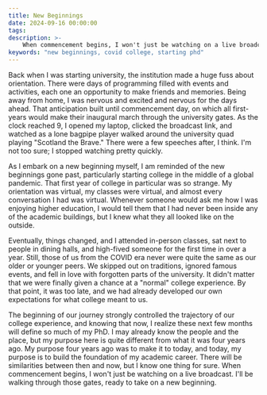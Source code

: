 ```yaml
---
title: New Beginnings
date: 2024-09-16 00:00:00
tags:
description: >-
    When commencement begins, I won't just be watching on a live broadcast. I'll be walking through those gates, ready to take on a new beginning.
keywords: "new beginnings, covid college, starting phd"
---
```


Back when I was starting university, the institution made a huge fuss about orientation. There were days of programming filled with events and activities, each one an opportunity to make friends and memories. Being away from home, I was nervous and excited and nervous for the days ahead. That anticipation built until commencement day, on which all first-years would make their inaugural march through the university gates. As the clock reached 9, I opened my laptop, clicked the broadcast link, and watched as a lone bagpipe player walked around the university quad playing "Scotland the Brave." There were a few speeches after, I think. I'm not too sure; I stopped watching pretty quickly. 

As I embark on a new beginning myself, I am reminded of the new beginnings gone past, particularly starting college in the middle of a global pandemic. That first year of college in particular was so strange. My orientation was virtual, my classes were virtual, and almost every conversation I had was virtual. Whenever someone would ask me how I was enjoying higher education, I would tell them that I had never been inside any of the academic buildings, but I knew what they all looked like on the outside.

Eventually, things changed, and I attended in-person classes, sat next to people in dining halls, and high-fived someone for the first time in over a year. Still, those of us from the COVID era never were quite the same as our older or younger peers. We skipped out on traditions, ignored famous events, and fell in love with forgotten parts of the university. It didn't matter that we were finally given a chance at a "normal" college experience. By that point, it was too late, and we had already developed our own expectations for what college meant to us.

The beginning of our journey strongly controlled the trajectory of our college experience, and knowing that now, I realize these next few months will define so much of my PhD. I may already know the people and the place, but my purpose here is quite different from what it was four years ago. My purpose four years ago was to make it to today, and today, my purpose is to build the foundation of my academic career. There will be similarities between then and now, but I know one thing for sure. When commencement begins, I won't just be watching on a live broadcast. I'll be walking through those gates, ready to take on a new beginning.